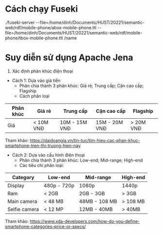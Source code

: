 # Cách chạy Fuseki
./fuseki-server --file=/home/dinh/Documents/HUST/20221/semantic-web/rdf/mobile-phone/abox-mobile-phone.ttl --file=/home/dinh/Documents/HUST/20221/semantic-web/rdf/mobile-phone/tbox-mobile-phone.ttl /name

# Suy diễn sử dụng Apache Jena
1. Xác định phân khúc điện thoại
- Cách 1: Dựa vào giá tiền
    - Phân chia thành 3 phân khúc: Giá rẻ; Trung cấp; Cận cao cấp; Flagship
    - Cách phân loại

Phân khúc | Giá rẻ | Trung cấp | Cận cao cấp | Flagship
--- | --- | --- | --- | ---
Giá | < 10M VNĐ | 10M - 15M VNĐ | 15M - 20M VNĐ | > 20M VNĐ

Tham khảo: https://daidoangia.vn/tin-tuc/tim-hieu-cac-phan-khuc-smartphone-tren-thi-truong-hien-nay

- Cách 2: Dựa vào cấu hình điện thoại
	- Phân chia thành 3 phân khúc: Low-end; Mid-range; High-end
    - Các tiêu chí phân loại:

Category | Low-end | Mid-range | High-end 
--- | --- | --- | --- 
Display | 480p - 720p | 1080p | 1440p
Ram | < 2GB | 2GB - 3GB | > 3GB 
Main camera | < 48 MB | 48MB - 108 MB | > 108 MB
Selfie camera | < 12 MP | 12MB - 40MB | > 40MB

Tham khảo: https://www.xda-developers.com/how-do-you-define-smartphone-categories-price-or-specs/